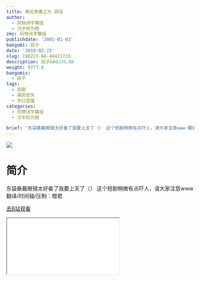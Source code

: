 ```yaml
---
title: 再见青春之光 辞呈
author:
  - 风物诗字幕组
  - 汉中则为橙
zmz: 风物诗字幕组
publishdate: '2001-01-03'
bangumi: 段子
date: '2019-02-23'
slug: 190223-NA-44421733
description: 段子&#8226;NA
weight: 9777.0
bangumis:
  - 段子
tags:
  - 短剧
  - 森田哲矢
  - 东口宜隆
categories:
  - 风物诗字幕组
  - 汉中则为橙

brief: "东袋桑戴眼镜太好看了我要上天了（） 这个短剧稍微有点吓人，请大家注意www 翻译/时间轴/压制：橙君"
---
```

![](https://i.imgur.com/KjzcGKc.jpg)
# 简介  
东袋桑戴眼镜太好看了我要上天了（）
这个短剧稍微有点吓人，请大家注意www
翻译/时间轴/压制：橙君  

[去B站观看](https://www.bilibili.com/video/av44421733/)
<div class ="resp-container"><iframe class="testiframe" src="//player.bilibili.com/player.html?aid=44421733"", scrolling="no", allowfullscreen="true" > </iframe></div> 
